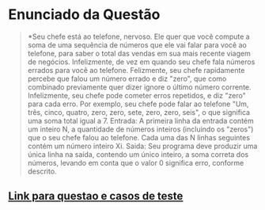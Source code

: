 # Enunciado da Questão
>*Seu chefe está ao telefone, nervoso. Ele quer que você compute a soma de uma sequência de números que ele
>vai falar para você
>ao telefone, para saber o total das vendas em sua mais recente viagem de negócios.
>Infelizmente, de vez em quando seu chefe fala números errados para você ao telefone.
>Felizmente, seu chefe rapidamente percebe que falou um número errado e diz "zero", que como combinado previamente quer
>dizer ignore o último número corrente.
>Infelizmente, seu chefe pode cometer erros repetidos, e diz "zero" para cada erro.
>Por exemplo, seu chefe pode falar ao telefone "Um, três, cinco, quatro, zero, zero, sete, zero, zero, seis",
>o que significa uma soma total igual a 7.
>Entrada:
>A primeira linha da entrada contém um inteiro N, a quantidade de números inteiros (incluindo os "zeros") que o
>seu chefe falou ao telefone. Cada uma das N linhas seguintes contém um número inteiro Xi.
>Saida:
>Seu programa deve produzir uma única linha na saída, contendo um único inteiro, a soma correta dos números,
>levando em conta que o valor 0 significa erro, conforme descrito.
## [Link para questao e casos de teste](https://olimpiada.ic.unicamp.br/pratique/ps/2021/f1/zero/)

